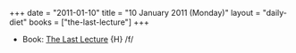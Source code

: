 +++
date = "2011-01-10"
title = "10 January 2011 (Monday)"
layout = "daily-diet"
books = ["the-last-lecture"]
+++

<ul>
<li class="entry Book">Book: <a href="/books/the-last-lecture">The Last Lecture</a> {H} /f/</li>
</ul>